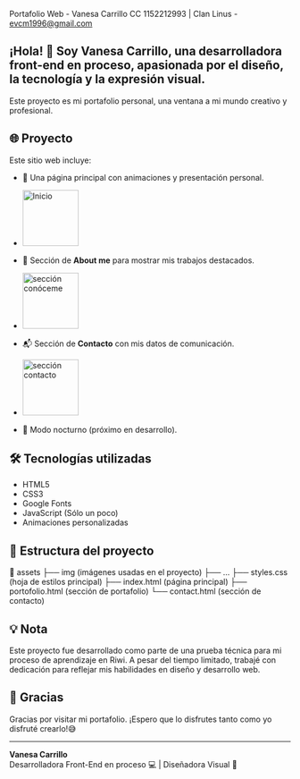 Portafolio Web - Vanesa Carrillo CC 1152212993 | Clan Linus - evcm1996@gmail.com


## ¡Hola! 👋 Soy **Vanesa Carrillo**, una desarrolladora front-end en proceso, apasionada por el diseño, la tecnología y la expresión visual. 
Este proyecto es mi portafolio personal, una ventana a mi mundo creativo y profesional.

## 🌐 Proyecto

Este sitio web incluye:

- 🎨 Una página principal con animaciones y presentación personal.
- <img src="./assets/screenshots/home.png" alt="Inicio" width="100"/>
- 💼 Sección de **About me** para mostrar mis trabajos destacados.
- <img src="./assets/screenshots/aboutme.png" alt="sección conóceme" width="100"/>
- 📬 Sección de **Contacto** con mis datos de comunicación.
- <img src="./assets/screenshots/contact.png" alt="sección contacto" width="100"/>

- 🌙 Modo nocturno (próximo en desarrollo).

## 🛠️ Tecnologías utilizadas

- HTML5
- CSS3
- Google Fonts
- JavaScript (Sólo un poco)
- Animaciones personalizadas

## 📂 Estructura del proyecto

📁 assets
├── img (imágenes usadas en el proyecto)
├── ...
├── styles.css (hoja de estilos principal)
├── index.html (página principal)
├── portofolio.html (sección de portafolio)
└── contact.html (sección de contacto)


## 💡 Nota

Este proyecto fue desarrollado como parte de una prueba técnica para mi proceso de aprendizaje en Riwi. A pesar del tiempo limitado, trabajé con dedicación para reflejar mis habilidades en diseño y desarrollo web.

## 🙏 Gracias

Gracias por visitar mi portafolio. ¡Espero que lo disfrutes tanto como yo disfruté crearlo!😅

---

**Vanesa Carrillo**  
Desarrolladora Front-End en proceso 💻 | Diseñadora Visual 🎨


﻿
